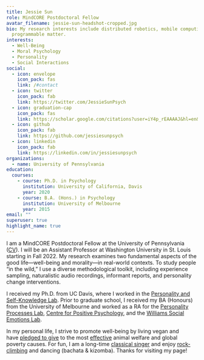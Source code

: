 ```yaml
---
title: Jessie Sun
role: MindCORE Postdoctoral Fellow
avatar_filename: jessie-sun-headshot-cropped.jpg
bio: My research interests include distributed robotics, mobile computing and
  programmable matter.
interests:
  - Well-Being
  - Moral Psychology
  - Personality
  - Social Interactions
social:
  - icon: envelope
    icon_pack: fas
    link: /#contact
  - icon: twitter
    icon_pack: fab
    link: https://twitter.com/JessieSunPsych
  - icon: graduation-cap
    icon_pack: fas
    link: https://scholar.google.com/citations?user=iY4p_rEAAAAJ&hl=en&oi=ao
  - icon: github
    icon_pack: fab
    link: https://github.com/jessiesunpsych
  - icon: linkedin
    icon_pack: fab
    link: https://linkedin.com/in/jessiesunpsych
organizations:
  - name: University of Pennsylvania
education:
  courses:
    - course: Ph.D. in Psychology
      institution: University of California, Davis
      year: 2020
    - course: B.A. (Hons.) in Psychology
      institution: University of Melbourne
      year: 2015
email: ""
superuser: true
highlight_name: true
---
```

I am a MindCORE Postdoctoral Fellow at the University of Pennsylvania ([CV](https://www.dropbox.com/s/4uv5sh99qed6zy6/Sun_CV_2021.pdf?raw=1)). I will be an Assistant Professor at Washington University in St. Louis starting in Fall 2022. My research examines two fundamental aspects of the good life—well-being and morality—in real-world contexts. To study people “in the wild,” I use a diverse methodological toolkit, including experience sampling, naturalistic audio recordings, informant reports, and personality change interventions.

I received my Ph.D. from UC Davis, where I worked in the [Personality and Self-Knowledge Lab](http://psychology.ucdavis.edu/research/research-labs/personality-and-self-knowledge-lab). Prior to graduate school, I received my BA (Honours) from the University of Melbourne and worked as a RA for the [Personality Processes Lab](http://psychologicalsciences.unimelb.edu.au/research/msps-research-groups/personality-processes-laboratory), [Centre for Positive Psychology](http://education.unimelb.edu.au/cpp/home), and the [Williams Social Emotions Lab](http://www.williamssocialemotionslab.com/).

In my personal life, I strive to promote well-being by living vegan and have [pledged to give](https://www.givingwhatwecan.org/about-us/members/#the-pledge-and-further-pledge-members) to the most [effective](https://www.ted.com/talks/peter_singer_the_why_and_how_of_effective_altruism) animal welfare and global poverty causes. For fun, I am a long-time [classical singer](https://soundcloud.com/jessie-sun-soprano) and enjoy [rock-climbing](https://www.facebook.com/sunshine.jessie/posts/10154927930196364) and dancing (bachata & kizomba). Thanks for visiting my page!